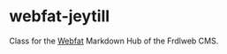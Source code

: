 # webfat-jeytill
Class for the [Webfat](https://github.com/frdlweb/webfat) Markdown Hub of the Frdlweb CMS.
